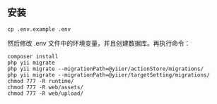 ## 安装

```
cp .env.example .env
```

然后修改 .env 文件中的环境变量，并且创建数据库。再执行命令：

```
composer install
php yii migrate
php yii migrate --migrationPath=@yiier/actionStore/migrations/
php yii migrate --migrationPath=@yiier/targetSetting/migrations/
chmod 777 -R runtime/
chmod 777 -R web/assets/
chmod 777 -R web/upload/
```

